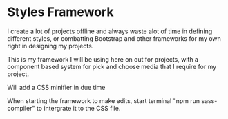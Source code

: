 # Styles Framework

I create a lot of projects offline and always waste alot of time in defining different styles, or combatting Bootstrap and other frameworks for my own right in designing my projects.

This is my framework I will be using here on out for projects, with a component based system for pick and choose media that I require for my project.

Will add a CSS minifier in due time

When starting the framework to make edits, start terminal "npm run sass-compiler" to intergrate it to the CSS file.
